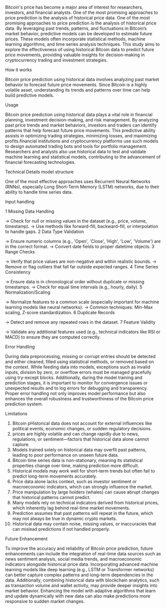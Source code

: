 Bitcoin's price has become a major area of interest for researchers, investors, and financial analysts. One of the most promising approaches to price prediction is the analysis of historical price data.
One of the most promising approaches to price prediction is the analysis of historical price data. By leveraging past trends, patterns, and fluctuations in Bitcoin’s market behavior, predictive models can be developed to estimate future prices. These models often incorporate statistical methods, machine learning algorithms, and time series analysis techniques. This study aims to explore the effectiveness of using historical Bitcoin data to predict future price movements, providing valuable insights for decision-making in cryptocurrency trading and investment strategies.

How it works

Bitcoin price prediction using historical data involves analyzing past market behavior to forecast future price movements. Since Bitcoin is a highly volatile asset, understanding its trends and patterns over time can help build predictive models.

Usage

Bitcoin price prediction using historical data plays a vital role in financial planning, investment decision-making, and risk management. By analyzing past price trends and market behaviors, investors and traders can identify patterns that help forecast future price movements. This predictive ability assists in optimizing trading strategies, minimizing losses, and maximizing profits.financial institutions and cryptocurrency platforms use such models to design automated trading bots and tools for portfolio management. Researchers and analysts also use historical data to test and validate machine learning and statistical models, contributing to the advancement of financial forecasting technologies. 

Technical Details model structure

One of the most effective approaches uses Recurrent Neural Networks (RNNs), especially Long Short-Term Memory (LSTM) networks, due to their ability to handle time series data. 

Input handling

1  Missing Data Handling

  -> Check for null or missing values in the dataset (e.g., price, volume, timestamp).
  -> Use methods like forward-fill, backward-fill, or interpolation to handle gaps.
2  Data Type Validation

   -> Ensure numeric columns (e.g., 'Open', 'Close', 'High', 'Low', 'Volume') are in the correct format.
   -> Convert date fields to proper datetime objects.
3  Range Checks

   -> Verify that price values are non-negative and within realistic bounds.
   -> Remove or flag outliers that fall far outside expected ranges.
4  Time Series Consistency

   -> Ensure data is in chronological order without duplicate or missing timestamps.
   -> Check for equal time intervals (e.g., hourly, daily).
5  Normalization/Scaling

   -> Normalize features to a common scale (especially important for machine learning models like neural networks).
   -> Common techniques: Min-Max scaling, Z-score standardization.
6  Duplicate Records

   -> Detect and remove any repeated rows in the dataset.
7  Feature Validity

   -> Validate any additional features used (e.g., technical indicators like RSI or MACD) to ensure they are computed correctly.

Error Handling

During data preprocessing, missing or corrupt entries should be detected and either cleaned, filled using statistical methods, or removed based on the context. While feeding data into models, exceptions such as invalid inputs, division by zero, or overflow errors must be managed gracefully using try-except blocks. Additionally, during the model training and prediction stages, it is important to monitor for convergence issues or unexpected results and to log errors for debugging and transparency. Proper error handling not only improves model performance but also enhances the overall robustness and trustworthiness of the Bitcoin price prediction system.

Limitations

1. Bitcoin pHistorical data does not account for external influences like political events, economic changes, or sudden regulatory decisions.
2. prices are highly volatile and can change rapidly due to news, regulations, or sentiment—factors that historical data alone cannot capture.
3. Models trained solely on historical data may overfit past patterns, leading to poor performance on unseen future data.
4. Bitcoin time series data is non-stationary, meaning its statistical properties change over time, making prediction more difficult.
5. Historical models may work well for short-term trends but often fail to predict long-term movements accurately.
6. Price data alone lacks context, such as investor sentiment or macroeconomic indicators, which can strongly influence the market.
7. Price manipulation by large holders (whales) can cause abrupt changes that historical patterns cannot predict.
8. Many models rely on technical indicators derived from historical prices, which inherently lag behind real-time market movements.
9. Prediction assumes that past patterns will repeat in the future, which may not always be true in dynamic crypto markets.
10. Historical data may contain noise, missing values, or inaccuracies that can mislead predictions if not handled properly.

Future Enhancement

To improve the accuracy and reliability of Bitcoin price prediction, future enhancements can include the integration of real-time data sources such as news sentiment analysis, social media trends, and macroeconomic indicators alongside historical price data. Incorporating advanced machine learning models like deep learning (e.g., LSTM or Transformer networks) can better capture complex patterns and long-term dependencies in the data. Additionally, combining historical data with blockchain analytics, such as transaction volume and wallet activity, may provide deeper insights into market behavior. Enhancing the model with adaptive algorithms that learn and update dynamically with new data can also make predictions more responsive to sudden market changes. 




